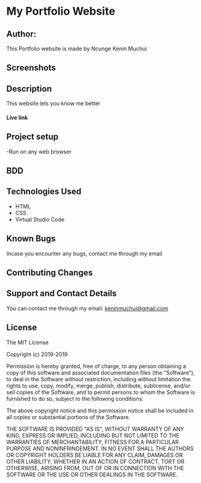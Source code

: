 # My Portfolio Website

## Author:
This Portfolio website is made by Ncunge Kenin Muchui

## Screenshots

## Description
This website lets you know me better

#### Live link

## Project setup
-Run on any web browser
## BDD

## Technologies Used
- HTML
- CSS
- Virtual Studio Code

## Known Bugs
Incase you encounter any bugs, contact me through my email <link rel="stylesheet" href="keninmuchui@gmail.com" />

## Contributing Changes

## Support and Contact Details
You can contact me through my email: keninmuchui@gmail.com
## License
The MIT License

Copyright (c) 2019-2019 

Permission is hereby granted, free of charge, to any person obtaining a copy
of this software and associated documentation files (the "Software"), to deal
in the Software without restriction, including without limitation the rights
to use, copy, modify, merge, publish, distribute, sublicense, and/or sell
copies of the Software, and to permit persons to whom the Software is
furnished to do so, subject to the following conditions:

The above copyright notice and this permission notice shall be included in
all copies or substantial portions of the Software.

THE SOFTWARE IS PROVIDED "AS IS", WITHOUT WARRANTY OF ANY KIND, EXPRESS OR
IMPLIED, INCLUDING BUT NOT LIMITED TO THE WARRANTIES OF MERCHANTABILITY,
FITNESS FOR A PARTICULAR PURPOSE AND NONINFRINGEMENT. IN NO EVENT SHALL THE
AUTHORS OR COPYRIGHT HOLDERS BE LIABLE FOR ANY CLAIM, DAMAGES OR OTHER
LIABILITY, WHETHER IN AN ACTION OF CONTRACT, TORT OR OTHERWISE, ARISING FROM,
OUT OF OR IN CONNECTION WITH THE SOFTWARE OR THE USE OR OTHER DEALINGS IN
THE SOFTWARE.